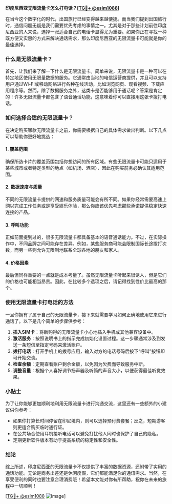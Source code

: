 **印度尼西亚无限流量卡怎么打电话？[[TG💪+ @esim1088](https://t.me/s/esim1088)]**

在当今这个数字化的时代，出国旅行已经变得越来越便捷。而当我们提到出国旅行时，通信问题无疑是我们需要优先考虑的事情之一。尤其是对于那些计划前往印度尼西亚的人来说，选择一张适合自己的电话卡显得尤为重要。如果你正在寻找一种既方便又实惠的方式来解决通话需求，那么印度尼西亚的无限流量卡可能就是你的最佳选择。

### 什么是无限流量卡？

首先，让我们来了解一下什么是无限流量卡。简单来说，无限流量卡是一种可以在特定地区使用无限量数据的服务。它通常由当地的电信运营商提供，并且可以支持用户通过Wi-Fi或移动网络进行各种在线活动，比如浏览网页、观看视频、下载应用程序等。然而，除了数据服务之外，这类卡是否能够用于通话呢？答案是肯定的！许多无限流量卡都包含了语音通话功能，这意味着你可以直接用这张卡拨打电话。

### 如何选择合适的无限流量卡？

在决定购买哪款无限流量卡之前，你需要根据自己的具体需求做出判断。以下几点可以帮助你更好地挑选：

#### 1. 覆盖范围
确保所选卡片的覆盖范围包括你想访问的所有区域。有些无限流量卡可能只适用于某些城市或者特定类型的地点（如机场、酒店），因此在购买前务必确认其适用范围。

#### 2. 数据速度与质量
不同的无限流量卡提供的网速和服务质量可能会有所不同。如果你经常需要高速上网以完成工作任务或是享受娱乐体验，那么你应该优先考虑那些承诺提供稳定快速连接的产品。

#### 3. 呼叫功能
正如前面提到过的，很多无限流量卡都具备基本的语音通话能力。不过，在实际操作中，不同品牌之间可能存在差异。例如，某些服务商可能会限制国际长途拨打次数，而另一些则允许无限制地联系全球各地的朋友和家人。

#### 4. 价格因素
最后但同样重要的一点就是成本考量了。虽然无限流量卡听起来很诱人，但是它们的价格也可能相当昂贵。因此，在比较多个选项之后，请记得找到性价比最高的那个。

### 使用无限流量卡打电话的方法

一旦你拥有了属于自己的无限流量卡，接下来就需要学习如何正确地使用它来进行通话了。以下是几个简单的步骤供参考：

1. **插入SIM卡**：将新购得的无限流量卡小心地插入手机或其他兼容设备中。
2. **激活服务**：按照说明书上的指示完成初始化设置过程。这一步骤通常涉及到发送一条短信至指定号码来激活账户。
3. **拨打电话**：打开手机上的拨号应用，输入对方的电话号码后按下“呼叫”按钮即可开始交谈。
4. **检查余额**：定期查看账户剩余金额，以免因为欠费而导致服务中断。
5. **调整音量**：根据个人喜好调节扬声器及听筒的声音大小，以便获得最佳听觉效果。

### 小贴士

为了让你能够更加顺利地利用无限流量卡进行沟通交流，这里还有一些额外的小建议供你参考：

- 如果你打算长时间停留在印尼境内，则可以选择预付费套餐；反之，短期游客则更适合购买临时通行证。
- 在公共场合使用耳机接听电话可以避免打扰他人同时也保护了自己的隐私。
- 定期更新软件版本有助于提高系统的稳定性和安全性。

### 结论

综上所述，印度尼西亚的无限流量卡不仅提供了丰富的数据资源，还附带了实用的通话功能。无论是商务出差还是休闲度假，它们都能满足你的通讯需求。当然，在享受便利的同时也要注意合理消费哦！希望本文能对你有所帮助，祝你在未来的旅程中一切顺利！

[[TG💪+ @esim1088](https://t.me/s/esim1088) ![Image](https://i.postimg.cc/4NQfJmqS/Snipaste-2025-05-13-00-14-12.png)]